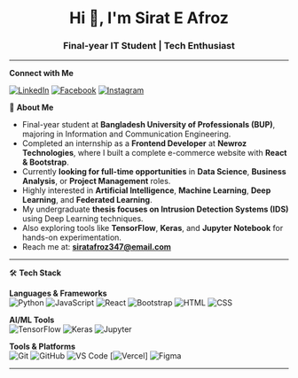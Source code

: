 <h1 align="center">Hi 👋, I'm Sirat E Afroz</h1>
<h3 align="center">Final-year IT Student | Tech Enthusiast</h3>

---
**Connect with Me**

[![LinkedIn](https://img.shields.io/badge/LinkedIn-0A66C2?style=flat&logo=linkedin&logoColor=white)](https://www.linkedin.com/in/sirat347/)
[![Facebook](https://img.shields.io/badge/Facebook-1877F2?style=flat&logo=facebook&logoColor=white)](https://www.facebook.com/sirateafroz)
[![Instagram](https://img.shields.io/badge/Instagram-E4405F?style=flat&logo=instagram&logoColor=white)](https://instagram.com/prottushee_)

🌟 **About Me**

- Final-year student at **Bangladesh University of Professionals (BUP)**, majoring in Information and Communication Engineering.
- Completed an internship as a **Frontend Developer** at **Newroz Technologies**, where I built a complete e-commerce website with **React & Bootstrap**.
- Currently **looking for full-time opportunities** in **Data Science**, **Business Analysis**, or **Project Management** roles.
- Highly interested in **Artificial Intelligence**, **Machine Learning**, **Deep Learning**, and **Federated Learning**.
- My undergraduate **thesis focuses on Intrusion Detection Systems (IDS)** using Deep Learning techniques.
- Also exploring tools like **TensorFlow**, **Keras**, and **Jupyter Notebook** for hands-on experimentation.
- Reach me at: **siratafroz347@email.com**

---

🛠️ **Tech Stack**

**Languages & Frameworks**  
![Python](https://img.shields.io/badge/Python-3776AB?style=flat&logo=python&logoColor=white)
![JavaScript](https://img.shields.io/badge/JavaScript-F7DF1E?style=flat&logo=javascript&logoColor=black)
![React](https://img.shields.io/badge/React-61DAFB?style=flat&logo=react&logoColor=black)
![Bootstrap](https://img.shields.io/badge/Bootstrap-7952B3?style=flat&logo=bootstrap&logoColor=white)
![HTML](https://img.shields.io/badge/HTML-E34F26?style=flat&logo=html5&logoColor=white)
![CSS](https://img.shields.io/badge/CSS-1572B6?style=flat&logo=css3&logoColor=white)

**AI/ML Tools**  
![TensorFlow](https://img.shields.io/badge/TensorFlow-FF6F00?style=flat&logo=tensorflow&logoColor=white)
![Keras](https://img.shields.io/badge/Keras-D00000?style=flat&logo=keras&logoColor=white)
![Jupyter](https://img.shields.io/badge/Jupyter-F37626?style=flat&logo=jupyter&logoColor=white)

**Tools & Platforms**  
![Git](https://img.shields.io/badge/Git-F05032?style=flat&logo=git&logoColor=white)
![GitHub](https://img.shields.io/badge/GitHub-181717?style=flat&logo=github&logoColor=white)
![VS Code](https://img.shields.io/badge/VS%20Code-007ACC?style=flat&logo=visual-studio-code&logoColor=white)
[![Vercel](https://img.shields.io/badge/Vercel-000000?style=flat&logo=vercel&logoColor=white)]
![Figma](https://img.shields.io/badge/Figma-F24E1E?style=flat&logo=figma&logoColor=white)

---


